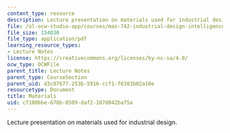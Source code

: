```yaml
---
content_type: resource
description: Lecture presentation on materials used for industrial design.
file: /ol-ocw-studio-app/courses/mas-742-industrial-design-intelligence-a-cognitive-approach-to-engineering-fall-2003/cf100bbe678b0509daf2187d042ba75a_materials.pdf
file_size: 154030
file_type: application/pdf
learning_resource_types:
- Lecture Notes
license: https://creativecommons.org/licenses/by-nc-sa/4.0/
ocw_type: OCWFile
parent_title: Lecture Notes
parent_type: CourseSection
parent_uid: d3c87677-253b-5916-ccf1-f6383b02a10e
resourcetype: Document
title: Materials
uid: cf100bbe-678b-0509-daf2-187d042ba75a
---
```

Lecture presentation on materials used for industrial design.